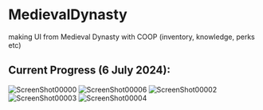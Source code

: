 # MedievalDynasty
 making UI from Medieval Dynasty with COOP (inventory, knowledge, perks etc)

<h2> Current Progress (6 July 2024):</h2>

![ScreenShot00000](https://github.com/Endersik4/MedievalDynasty/assets/131354098/fc77bd04-e815-45fc-a814-a847f1d6a711)
![ScreenShot00006](https://github.com/Endersik4/MedievalDynasty/assets/131354098/301f66cb-2f76-455c-9b47-b94e0f393d41)
![ScreenShot00002](https://github.com/Endersik4/MedievalDynasty/assets/131354098/5a3a379a-dc28-44fa-9968-0ff3d5f3813e)
![ScreenShot00003](https://github.com/Endersik4/MedievalDynasty/assets/131354098/fd376dd9-ac57-4d36-bf1c-7c6339af5daf)
![ScreenShot00004](https://github.com/Endersik4/MedievalDynasty/assets/131354098/fdb26f68-6e28-45c1-8c31-4c0e1695ba86)
